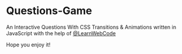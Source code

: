 # Questions-Game

An Interactive Questions With CSS Transitions & Animations written in JavaScript with the help of <a href="https://www.youtube.com/user/LearnWebCode">@LearnWebCode</a>

Hope you enjoy it!
